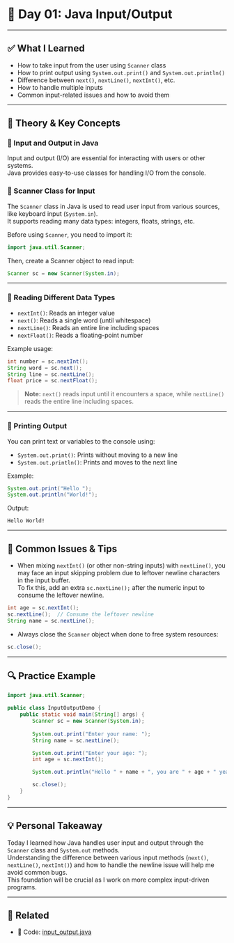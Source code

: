 # 📝 Day 01: Java Input/Output

---

## ✅ What I Learned

- How to take input from the user using `Scanner` class  
- How to print output using `System.out.print()` and `System.out.println()`  
- Difference between `next()`, `nextLine()`, `nextInt()`, etc.  
- How to handle multiple inputs  
- Common input-related issues and how to avoid them  

---

## 📌 Theory & Key Concepts

### 🔹 Input and Output in Java

Input and output (I/O) are essential for interacting with users or other systems.  
Java provides easy-to-use classes for handling I/O from the console.

### 🔹 Scanner Class for Input

The `Scanner` class in Java is used to read user input from various sources, like keyboard input (`System.in`).  
It supports reading many data types: integers, floats, strings, etc.

Before using `Scanner`, you need to import it:

```java
import java.util.Scanner;
```

Then, create a Scanner object to read input:

```java
Scanner sc = new Scanner(System.in);
```

---

### 🔹 Reading Different Data Types

- `nextInt()`: Reads an integer value  
- `next()`: Reads a single word (until whitespace)  
- `nextLine()`: Reads an entire line including spaces  
- `nextFloat()`: Reads a floating-point number

Example usage:

```java
int number = sc.nextInt();
String word = sc.next();
String line = sc.nextLine();
float price = sc.nextFloat();
```

> **Note:** `next()` reads input until it encounters a space, while `nextLine()` reads the entire line including spaces.

---

### 🔹 Printing Output

You can print text or variables to the console using:

- `System.out.print()`: Prints without moving to a new line  
- `System.out.println()`: Prints and moves to the next line

Example:

```java
System.out.print("Hello ");
System.out.println("World!");
```

Output:

```
Hello World!
```

---

## 🧠 Common Issues & Tips

- When mixing `nextInt()` (or other non-string inputs) with `nextLine()`, you may face an input skipping problem due to leftover newline characters in the input buffer.  
  To fix this, add an extra `sc.nextLine();` after the numeric input to consume the leftover newline.

```java
int age = sc.nextInt();
sc.nextLine();  // Consume the leftover newline
String name = sc.nextLine();
```

- Always close the `Scanner` object when done to free system resources:

```java
sc.close();
```

---

## 🔍 Practice Example

```java
import java.util.Scanner;

public class InputOutputDemo {
    public static void main(String[] args) {
        Scanner sc = new Scanner(System.in);
        
        System.out.print("Enter your name: ");
        String name = sc.nextLine();

        System.out.print("Enter your age: ");
        int age = sc.nextInt();

        System.out.println("Hello " + name + ", you are " + age + " years old.");

        sc.close();
    }
}
```

---

## 💡 Personal Takeaway

Today I learned how Java handles user input and output through the `Scanner` class and `System.out` methods.  
Understanding the difference between various input methods (`next()`, `nextLine()`, `nextInt()`) and how to handle the newline issue will help me avoid common bugs.  
This foundation will be crucial as I work on more complex input-driven programs.

---

## 🔗 Related

- 🔎 Code: [input_output.java](./input_output.java)
